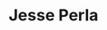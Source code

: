 ---
# Display name
title: Jesse Perla

# Username (this should match the folder name)
authors:
- admin

# Is this the primary user of the site?
superuser: true

# Role/position
role: Associate Professor of Economics
role: Associate Member, UBC Computer Science

# Organizations/Affiliations
organizations:
- name: University of British Columbia
  url: https://economics.ubc.ca/

# # Short bio (displayed in user profile at end of posts)
# bio: My research interests include distributed robotics, mobile computing and programmable matter.

interests:
- Growth/Macro-Development
- Macro-Finance
- Macro-IO
- Machine Learning and AI

education:
  courses:
  - course: PhD in Economics
    institution: NYU
    year: 2013
  - course: BSc in Applied Mathematics
    institution: Columbia
    year: 1997
# Social/Academic Networking
# For available icons, see: https://sourcethemes.com/academic/docs/page-builder/#icons
#   For an email link, use "fas" icon pack, "envelope" icon, and a link in the
#   form "mailto:your-email@example.com" or "#contact" for contact widget.
social:
- icon: envelope
  icon_pack: fas
  link: mailto:jesseperla@gmail.com
- icon: twitter
  icon_pack: fab
  link: https://twitter.com/jlperla
- icon: google-scholar
  icon_pack: ai
  link: https://scholar.google.com/citations?user=3lqXmOsAAAAJ&hl=en
- icon: github
  icon_pack: fab
  link: https://github.com/jlperla
- icon: cv
  icon_pack: ai
  link: https://jlperla.github.io/CV/perla_cv.pdf

# Enter email to display Gravatar (if Gravatar enabled in Config)
email: ""

# Organizational groups that you belong to (for People widget)
#   Set this to `[]` or comment out if you are not using People widget.
# user_groups:
# - Researchers
# - Visitors
---